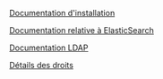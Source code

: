 [Documentation d'installation](Installation.md "Documentation d'installation")

[Documentation relative à ElasticSearch](ElasticSearch.md)

[Documentation LDAP](LDAP.md)

[Détails des droits](Droits.md)